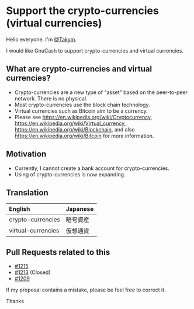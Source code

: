 # Support the crypto-currencies (virtual currencies)

Hello everyone.
I'm [@Takym](https://github.com/Takym).

I would like GnuCash to support crypto-currencies and virtual currencies.

## What are crypto-currencies and virtual currencies?
* Crypto-currencies are a new type of "asset" based on the peer-to-peer network. There is no physical.
* Most crypto-currencies use the block chain technology.
* Virtual currencies such as Bitcoin aim to be a currency.
* Please see <https://en.wikipedia.org/wiki/Cryptocurrency>, <https://en.wikipedia.org/wiki/Virtual_currency>, <https://en.wikipedia.org/wiki/Blockchain>, and also <https://en.wikipedia.org/wiki/Bitcoin> for more information.

## Motivation
* Currently, I cannot create a bank account for crypto-currencies.
* Using of crypto-currencies is now expanding.

## Translation
English           |Japanese
:-----------------|:-------
crypto-currencies |暗号資産
virtual-currencies|仮想通貨

## Pull Requests related to this
* [#1215](https://github.com/Gnucash/gnucash/pull/1215)
* [#1213](https://github.com/Gnucash/gnucash/pull/1213) (Closed)
* [#1209](https://github.com/Gnucash/gnucash/pull/1209)

If my proposal contains a mistake, please be feel free to correct it.

Thanks
